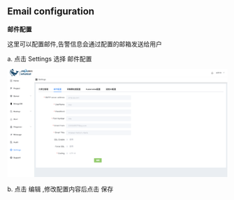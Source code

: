## Email configuration

**邮件配置**

这里可以配置邮件,告警信息会通过配置的邮箱发送给用户

a. 点击 Settings 选择 邮件配置

![1](../../../../images/whalealPlatformImages/Emailconfiguration.png)



b. 点击 编辑 ,修改配置内容后点击 保存

